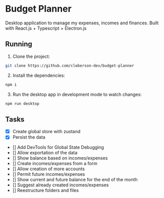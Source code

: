 # Budget Planner
Desktop application to manage my expenses, incomes and finances. Built with React.js + Typescript + Electron.js

## Running

1. Clone the project:
```bash
git clone https://github.com/cleberson-dev/budget-planner
```

2. Install the dependencies:
```bash
npm i
```

3. Run the desktop app in development mode to watch changes:
```bash
npm run desktop
```


## Tasks
- [X] Create global store with zustand
- [X] Persist the data
- [] Add DevTools for Global State Debugging
- [] Allow exportation of the data
- [] Show balance based on incomes/expenses
- [] Create incomes/expenses from a form
- [] Allow creation of more accounts
- [] Permit future incomes/expenses
- [] Show current and future balance for the end of the month
- [] Suggest already created incomes/expenses
- [] Reestructure folders and files